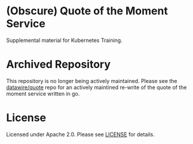 # (Obscure) Quote of the Moment Service

Supplemental material for Kubernetes Training.

# Archived Repository

This repository is no longer being actively maintained. Please see the [datawire/quote](https://github.com/datawire/quote) repo for 
an actively maintined re-write of the quote of the moment service written in go.  


# License

Licensed under Apache 2.0. Please see [LICENSE](LICENSE) for details.
